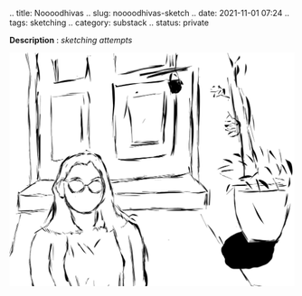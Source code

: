 .. title: Noooodhivas
.. slug: noooodhivas-sketch
.. date: 2021-11-01 07:24
.. tags: sketching
.. category: substack
.. status: private

**Description** : *sketching attempts*

![](/images/Noooodhivas.jpg)